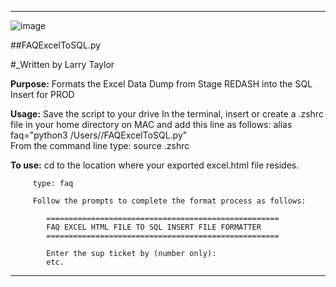 -----------------------------------------------------------------------------------------------------------------

![image](https://github.com/larrytaylor-taulia/formatter/assets/127804365/2fcb967e-0b37-4592-a7b1-477c6662ed21)

##FAQExcelToSQL.py

#_Written by Larry Taylor

 **Purpose:** Formats the Excel Data Dump from Stage REDASH into the SQL Insert for PROD

 **Usage:**  Save the script to your drive
         In the terminal, insert or create a .zshrc file in your home directory on MAC and add this line as follows:
         alias faq="python3 /Users/<path>/FAQExcelToSQL.py"  
         From the command line type:  source .zshrc
         
**To use:** cd to the location where your exported excel.html file resides.
      
         type: faq
       
         Follow the prompts to complete the format process as follows:
```
        ====================================================
        FAQ EXCEL HTML FILE TO SQL INSERT FILE FORMATTER
        ====================================================

        Enter the sup ticket by (number only): 
        etc. 
```
-----------------------------------------------------------------------------------------------------
